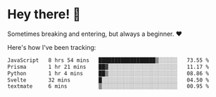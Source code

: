 # Hey there! 👋
Sometimes breaking and entering, but always a beginner. ❤️

Here's how I've been tracking:
<!--START_SECTION:waka-->

```txt
JavaScript   8 hrs 54 mins   ██████████████████▒░░░░░░   73.55 %
Prisma       1 hr 21 mins    ██▓░░░░░░░░░░░░░░░░░░░░░░   11.17 %
Python       1 hr 4 mins     ██▒░░░░░░░░░░░░░░░░░░░░░░   08.86 %
Svelte       32 mins         █░░░░░░░░░░░░░░░░░░░░░░░░   04.50 %
textmate     6 mins          ▒░░░░░░░░░░░░░░░░░░░░░░░░   00.95 %
```

<!--END_SECTION:waka-->
